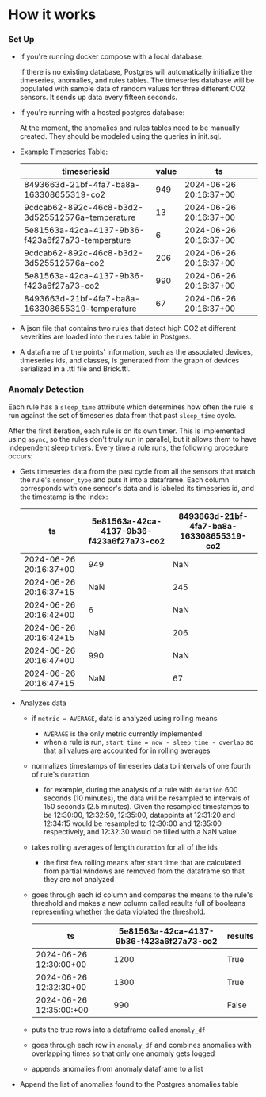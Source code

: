 # How it works

### Set Up

* If you're running docker compose with a local database:

    If there is no existing database, Postgres will automatically initialize the timeseries, anomalies, and rules tables. The timeseries database will be populated with sample data of random values for three different CO2 sensors. It sends up data every fifteen seconds.

* If you're running with a hosted postgres database:
    
    At the moment, the anomalies and rules tables need to be manually created. They should be modeled using the queries in init.sql. 

- Example Timeseries Table:

    | timeseriesid                                     | value | ts                    |
    | -------------------------------------------------| ----- | ----------------------|
    | 8493663d-21bf-4fa7-ba8a-163308655319-co2         |   949 | 2024-06-26 20:16:37+00|
    | 9cdcab62-892c-46c8-b3d2-3d525512576a-temperature |    13 | 2024-06-26 20:16:37+00|
    | 5e81563a-42ca-4137-9b36-f423a6f27a73-temperature |     6 | 2024-06-26 20:16:37+00|
    | 9cdcab62-892c-46c8-b3d2-3d525512576a-co2         |   206 | 2024-06-26 20:16:37+00|
    |5e81563a-42ca-4137-9b36-f423a6f27a73-co2          |   990 | 2024-06-26 20:16:37+00|
    |8493663d-21bf-4fa7-ba8a-163308655319-temperature  |    67 | 2024-06-26 20:16:37+00|

- A json file that contains two rules that detect high CO2 at different severities are loaded into the rules table in Postgres.

- A dataframe of the points' information, such as the associated devices, timeseries ids, and classes, is generated from the graph of devices serialized in a .ttl file and Brick.ttl.

### Anomaly Detection

Each rule has a `sleep_time` attribute which determines how often the rule is run against the set of timeseries data from that past `sleep_time` cycle.

After the first iteration, each rule is on its own timer. This is implemented using `async`, so the rules don't truly run in parallel, but it allows them to have independent sleep timers. Every time a rule runs, the following procedure occurs:

- Gets timeseries data from the past cycle from all the sensors that match the rule's `sensor_type` and puts it into a dataframe. Each column corresponds with one sensor's data and is labeled its timeseries id, and the timestamp is the index:

   | ts                | 5e81563a-42ca-4137-9b36-f423a6f27a73-co2 |8493663d-21bf-4fa7-ba8a-163308655319-co2 |
    | -----------------------| ----- | ------|
    | 2024-06-26 20:16:37+00 |   949 | NaN|
    | 2024-06-26 20:16:37+15 |    NaN | 245|
    | 2024-06-26 20:16:42+00 |     6 | NaN|
    | 2024-06-26 20:16:42+15 |   NaN | 206|
    |2024-06-26 20:16:47+00  |   990 | NaN|
    |2024-06-26 20:16:47+15  |    NaN | 67|


- Analyzes data
    - if `metric = AVERAGE`, data is analyzed using rolling means
        - `AVERAGE` is the only metric currently implemented
        - when a rule is run, `start_time = now - sleep_time - overlap` so that all values are accounted for in rolling averages
    - normalizes timestamps of timeseries data to intervals of one fourth of rule's `duration`
        - for example, during the analysis of a rule with `duration` 600 seconds (10 minutes), the data will be resampled to intervals of 150 seconds (2.5 minutes). Given the resampled timestamps to be 12:30:00, 12:32:50, 12:35:00, datapoints at 12:31:20 and 12:34:15 would be resampled to 12:30:00 and 12:35:00 respectively, and 12:32:30 would be filled with a NaN value.
    - takes rolling averages of length `duration` for all of the ids
        - the first few rolling means after start time that are calculated from partial windows are removed from the dataframe so that they are not analyzed
    - goes through each id column and compares the means to the rule's threshold and makes a new column called results full of booleans representing whether the data violated the threshold.

        | ts                | 5e81563a-42ca-4137-9b36-f423a6f27a73-co2 |results
        | -----------------------| ------ | ------|
        | 2024-06-26 12:30:00+00 |   1200 |   True|
        | 2024-06-26 12:32:30+00 |   1300 |   True|
        | 2024-06-26 12:35:00:+00|    990 |  False|

    - puts the true rows into a dataframe called `anomaly_df`
    - goes through each row in `anomaly_df` and combines anomalies with overlapping times so that only one anomaly gets logged
    - appends anomalies from anomaly dataframe to a list
- Append the list of anomalies found to the Postgres anomalies table